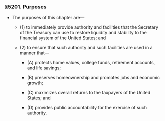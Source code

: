 ### §5201. Purposes
* The purposes of this chapter are—

  * (1) to immediately provide authority and facilities that the Secretary of the Treasury can use to restore liquidity and stability to the financial system of the United States; and

  * (2) to ensure that such authority and such facilities are used in a manner that—

    * (A) protects home values, college funds, retirement accounts, and life savings;

    * (B) preserves homeownership and promotes jobs and economic growth;

    * (C) maximizes overall returns to the taxpayers of the United States; and

    * (D) provides public accountability for the exercise of such authority.